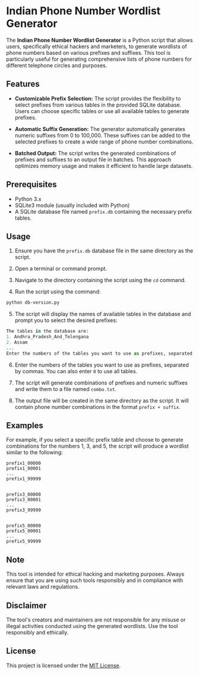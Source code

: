 
# Indian Phone Number Wordlist Generator

The **Indian Phone Number Wordlist Generator** is a Python script that allows users, specifically ethical hackers and marketers, to generate wordlists of phone numbers based on various prefixes and suffixes. This tool is particularly useful for generating comprehensive lists of phone numbers for different telephone circles and purposes.

## Features
*   **Customizable Prefix Selection:** The script provides the flexibility to select prefixes from various tables in the provided SQLite database. Users can choose specific tables or use all available tables to generate prefixes.
    
*   **Automatic Suffix Generation:** The generator automatically generates numeric suffixes from 0 to 100,000. These suffixes can be added to the selected prefixes to create a wide range of phone number combinations.
    
*   **Batched Output:** The script writes the generated combinations of prefixes and suffixes to an output file in batches. This approach optimizes memory usage and makes it efficient to handle large datasets.

## Prerequisites


*   Python 3.x
*   SQLite3 module (usually included with Python)
*   A SQLite database file named `prefix.db` containing the necessary prefix tables.


## Usage


1.  Ensure you have the `prefix.db` database file in the same directory as the script.
    
2.  Open a terminal or command prompt.
    
3.  Navigate to the directory containing the script using the `cd` command.
    
4.  Run the script using the command:


```bash
python db-version.py
```

5.  The script will display the names of available tables in the database and prompt you to select the desired prefixes:

```python
The tables in the database are:
1. Andhra_Pradesh_And_Telengana
2. Assam
...
Enter the numbers of the tables you want to use as prefixes, separated by commas, or enter 0 to use all tables.
```
    
6.  Enter the numbers of the tables you want to use as prefixes, separated by commas. You can also enter `0` to use all tables.
    
7.  The script will generate combinations of prefixes and numeric suffixes and write them to a file named `combo.txt`.
    
8.  The output file will be created in the same directory as the script. It will contain phone number combinations in the format `prefix + suffix`.

## Examples

For example, if you select a specific prefix table and choose to generate combinations for the numbers 1, 3, and 5, the script will produce a wordlist similar to the following:

```
prefix1_00000
prefix1_00001
...
prefix1_99999


prefix3_00000
prefix3_00001
...
prefix3_99999


prefix5_00000
prefix5_00001
...
prefix5_99999
```

## Note

This tool is intended for ethical hacking and marketing purposes. Always ensure that you are using such tools responsibly and in compliance with relevant laws and regulations.


## Disclaimer

The tool's creators and maintainers are not responsible for any misuse or illegal activities conducted using the generated wordlists. Use the tool responsibly and ethically.


## License
This project is licensed under the [MIT License](LICENSE).
